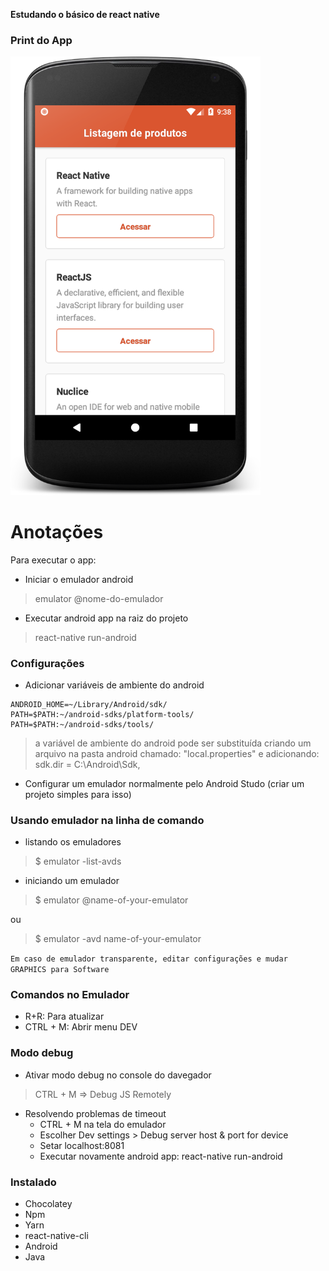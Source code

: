**Estudando o básico de react native**

### Print do App
<img src="print_app.png?raw=true" width="400" alt="Imagem do App">

# Anotações

Para executar o app:
* Iniciar o emulador android
> emulator @nome-do-emulador

* Executar android app na raiz do projeto

> react-native run-android


### Configurações
* Adicionar variáveis de ambiente do android
```
ANDROID_HOME=~/Library/Android/sdk/
PATH=$PATH:~/android-sdks/platform-tools/
PATH=$PATH:~/android-sdks/tools/
```
> a variável  de ambiente do android pode ser substituída criando um arquivo na pasta android chamado:  "local.properties"  e adicionando: sdk.dir = C:\\Android\\Sdk, 



* Configurar um emulador normalmente pelo Android Studo (criar um projeto simples para isso)



### Usando emulador na linha de comando
* listando os emuladores
> $ emulator -list-avds

* iniciando um emulador
> $ emulator @name-of-your-emulator

ou

> $ emulator -avd name-of-your-emulator


`Em caso de emulador transparente, editar configurações e mudar GRAPHICS para Software `

### Comandos no Emulador
* R+R:  Para atualizar
* CTRL + M: Abrir menu DEV

### Modo debug
* Ativar modo debug no console do davegador
> CTRL + M => Debug JS Remotely


* Resolvendo problemas de timeout
    * CTRL + M na tela do emulador
    * Escolher Dev settings > Debug server host & port for device
    * Setar localhost:8081
    * Executar novamente android app: react-native run-android

### Instalado
* Chocolatey
* Npm
* Yarn
* react-native-cli
* Android
* Java